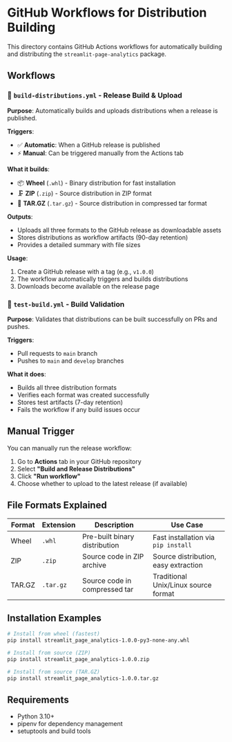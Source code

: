 # GitHub Workflows for Distribution Building

This directory contains GitHub Actions workflows for automatically building and distributing the `streamlit-page-analytics` package.

## Workflows

### 🚀 `build-distributions.yml` - Release Build & Upload

**Purpose**: Automatically builds and uploads distributions when a release is published.

**Triggers**:
- ✅ **Automatic**: When a GitHub release is published
- ⚡ **Manual**: Can be triggered manually from the Actions tab

**What it builds**:
- 📦 **Wheel** (`.whl`) - Binary distribution for fast installation
- 🗜️ **ZIP** (`.zip`) - Source distribution in ZIP format
- 📁 **TAR.GZ** (`.tar.gz`) - Source distribution in compressed tar format

**Outputs**:
- Uploads all three formats to the GitHub release as downloadable assets
- Stores distributions as workflow artifacts (90-day retention)
- Provides a detailed summary with file sizes

**Usage**:
1. Create a GitHub release with a tag (e.g., `v1.0.0`)
2. The workflow automatically triggers and builds distributions
3. Downloads become available on the release page

### 🧪 `test-build.yml` - Build Validation

**Purpose**: Validates that distributions can be built successfully on PRs and pushes.

**Triggers**:
- Pull requests to `main` branch
- Pushes to `main` and `develop` branches

**What it does**:
- Builds all three distribution formats
- Verifies each format was created successfully
- Stores test artifacts (7-day retention)
- Fails the workflow if any build issues occur

## Manual Trigger

You can manually run the release workflow:

1. Go to **Actions** tab in your GitHub repository
2. Select **"Build and Release Distributions"**
3. Click **"Run workflow"**
4. Choose whether to upload to the latest release (if available)

## File Formats Explained

| Format | Extension | Description | Use Case |
|--------|-----------|-------------|----------|
| Wheel | `.whl` | Pre-built binary distribution | Fast installation via `pip install` |
| ZIP | `.zip` | Source code in ZIP archive | Source distribution, easy extraction |
| TAR.GZ | `.tar.gz` | Source code in compressed tar | Traditional Unix/Linux source format |

## Installation Examples

```bash
# Install from wheel (fastest)
pip install streamlit_page_analytics-1.0.0-py3-none-any.whl

# Install from source (ZIP)
pip install streamlit_page_analytics-1.0.0.zip

# Install from source (TAR.GZ)
pip install streamlit_page_analytics-1.0.0.tar.gz
```

## Requirements

- Python 3.10+
- pipenv for dependency management
- setuptools and build tools
